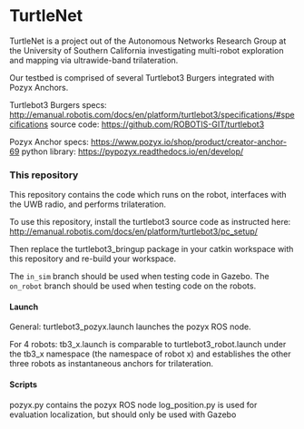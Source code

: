 # TurtleNet

TurtleNet is a project out of the Autonomous Networks Research Group at the University of Southern California investigating multi-robot exploration and mapping via ultrawide-band trilateration.

Our testbed is comprised of several Turtlebot3 Burgers integrated with Pozyx Anchors.

Turtlebot3 Burgers
specs: http://emanual.robotis.com/docs/en/platform/turtlebot3/specifications/#specifications
source code: https://github.com/ROBOTIS-GIT/turtlebot3

Pozyx Anchor
specs: https://www.pozyx.io/shop/product/creator-anchor-69
python library: https://pypozyx.readthedocs.io/en/develop/

### This repository

This repository contains the code which runs on the robot, interfaces with the UWB radio, and performs trilateration.

To use this repository, install the turtlebot3 source code as instructed here: http://emanual.robotis.com/docs/en/platform/turtlebot3/pc_setup/

Then replace the turtlebot3_bringup package in your catkin workspace with this repository and re-build your workspace.

The `in_sim` branch should be used when testing code in Gazebo. The `on_robot` branch should be used when testing code on the robots.

#### Launch
General:
turtlebot3_pozyx.launch launches the pozyx ROS node.

For 4 robots:
tb3_x.launch is comparable to turtlebot3_robot.launch under the tb3_x namespace (the namespace of robot x) and establishes the other three robots as instantaneous anchors for trilateration.

#### Scripts
pozyx.py contains the pozyx ROS node
log_position.py is used for evaluation localization, but should only be used with Gazebo
